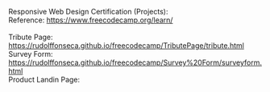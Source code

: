 Responsive Web Design Certification (Projects): <br>
  Reference: https://www.freecodecamp.org/learn/ <br>
  <br>
  Tribute Page: https://rudolffonseca.github.io/freecodecamp/TributePage/tribute.html <br>
  Survey Form: https://rudolffonseca.github.io/freecodecamp/Survey%20Form/surveyform.html <br>
  Product Landin Page: <br>
